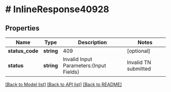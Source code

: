 # # InlineResponse40928

## Properties

Name | Type | Description | Notes
------------ | ------------- | ------------- | -------------
**status_code** | **string** | 409 | [optional]
**status** | **string** | Invalid Input Parameters:(Input Fields) | Invalid TN submitted | [optional]

[[Back to Model list]](../../README.md#models) [[Back to API list]](../../README.md#endpoints) [[Back to README]](../../README.md)
